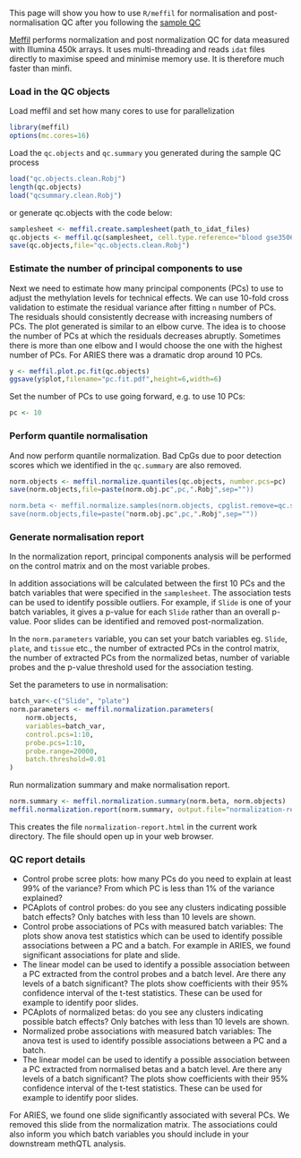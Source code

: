 This page will show you how to use `R/meffil` for normalisation and post-normalisation QC after you following the [sample QC](Methylation-sample-QC)

[Meffil](https://github.com/perishky/meffil) performs normalization and post normalization QC for data measured with Illumina 450k arrays. It uses multi-threading and reads `idat` files directly to maximise speed and minimise memory use. It is therefore much faster than minfi.


### Load in the QC objects

Load meffil and set how many cores to use for parallelization

```r
library(meffil)
options(mc.cores=16)
```

Load the `qc.objects` and `qc.summary` you generated during the sample QC process

```r
load("qc.objects.clean.Robj")
length(qc.objects)
load("qcsummary.clean.Robj")
```

or generate qc.objects with the code below:

```r
samplesheet <- meffil.create.samplesheet(path_to_idat_files)
qc.objects <- meffil.qc(samplesheet, cell.type.reference="blood gse35069 complete", verbose=TRUE)
save(qc.objects,file="qc.objects.clean.Robj")
```

### Estimate the number of principal components to use

Next we need to estimate how many principal components (PCs) to use to adjust the methylation levels for technical effects. We can use 10-fold cross validation to estimate the residual variance after fitting `n` number of PCs. The residuals should consistently decrease with increasing numbers of PCs. The plot generated is similar to an elbow curve. The idea is to choose the number of PCs at which the residuals decreases abruptly. Sometimes there is more than one elbow and I would choose the one with the highest number of PCs. For ARIES there was a dramatic drop around 10 PCs.

```r
y <- meffil.plot.pc.fit(qc.objects)
ggsave(y$plot,filename="pc.fit.pdf",height=6,width=6)
```

Set the number of PCs to use going forward, e.g. to use 10 PCs:

```r
pc <- 10
```

### Perform quantile normalisation

And now perform quantile normalization. Bad CpGs due to poor detection scores which we identified in the `qc.summary` are also removed.

```r
norm.objects <- meffil.normalize.quantiles(qc.objects, number.pcs=pc)
save(norm.objects,file=paste(norm.obj.pc",pc,".Robj",sep=""))

norm.beta <- meffil.normalize.samples(norm.objects, cpglist.remove=qc.summary$bad.cpgs$name)
save(norm.objects,file=paste("norm.obj.pc",pc,".Robj",sep=""))
```

### Generate normalisation report

In the normalization report, principal components analysis will be performed on the control matrix and on the most variable probes. 

In addition associations will be calculated between the first 10 PCs and the batch variables that were specified in the `samplesheet`. The association tests can be used to identify possible outliers. For example, if `Slide` is one of your batch variables, it gives a p-value for each `Slide` rather than an overall p-value. Poor slides can be identified and removed post-normalization. 

In the `norm.parameters` variable, you can set your batch variables eg. `Slide`, `plate`, and `tissue` etc., the number of extracted PCs in the control matrix, the number of extracted PCs from the normalized betas, number of variable probes and the p-value threshold used for the association testing.

Set the parameters to use in normalisation:

```r
batch_var<-c("Slide", "plate")
norm.parameters <- meffil.normalization.parameters(
	norm.objects,
	variables=batch_var,
	control.pcs=1:10,
	probe.pcs=1:10,
	probe.range=20000,
	batch.threshold=0.01
)
```

Run normalization summary and make normalisation report. 

```r
norm.summary <- meffil.normalization.summary(norm.beta, norm.objects)
meffil.normalization.report(norm.summary, output.file="normalization-report.html")
```

This creates the file `normalization-report.html` in the current work directory. The file should open up in your web browser.

### QC report details

- Control probe scree plots: how many PCs do you need to explain at least 99% of the variance? From which PC is less than 1% of the variance explained?
- PCAplots of control probes: do you see any clusters indicating possible batch effects? Only batches with less than 10 levels are shown.
- Control probe associations of PCs with measured batch variables: The plots show anova test statistics which can be used to identify possible associations between a PC and a batch. For example in ARIES, we found significant associations for plate and slide.
- The linear model can be used to identify a possible association between a PC extracted from the control probes and a batch level. Are there any levels of a batch significant? The plots show coefficients with their 95% confidence interval of the t-test statistics. These can be used for example to identify poor slides.
- PCAplots of normalized betas: do you see any clusters indicating possible batch effects? Only batches with less than 10 levels are shown.
- Normalized probe associations with measured batch variables: The anova test is used to identify possible associations between a PC and a batch. 
- The linear model can be used to identify a possible association between a PC extracted from normalised betas and a batch level. Are there any levels of a batch significant? The plots show coefficients with their 95% confidence interval of the t-test statistics. These can be used for example to identify poor slides.

For ARIES, we found one slide significantly associated with several PCs. We removed this slide from the normalization matrix. The associations could also inform you which batch variables you should include in your downstream methQTL analysis.